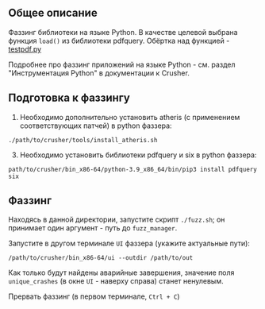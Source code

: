 ## Общее описание

Фаззинг библиотеки на языке Python.
В качестве целевой выбрана функция `load()` из библиотеки pdfquery.
Обёртка над функцией - [testpdf.py](testpdf.py)

Подробнее про фаззинг приложений на языке Python - см. раздел "Инструментация Python" в документации к Crusher.

## Подготовка к фаззингу
1. Необходимо дополнительно установить atheris (с применением соответствующих патчей) в python фаззера:
```shell
./path/to/crusher/tools/install_atheris.sh
```
3. Необходимо установить библиотеки pdfquery и six в python фаззера:
```shell
path/to/crusher/bin_x86-64/python-3.9_x86_64/bin/pip3 install pdfquery six
```

## Фаззинг

Находясь в данной директории, запустите скрипт `./fuzz.sh`;
он принимает один аргумент - путь до `fuzz_manager`.

Запустите в другом терминале `UI` фаззера (укажите актуальные пути):
```shell
/path/to/crusher/bin_x86-64/ui --outdir /path/to/out
```

Как только будут найдены аварийные завершения, значение поля `unique_crashes` (в окне `UI` - наверху справа) станет ненулевым.

Прервать фаззинг (в первом терминале, `Ctrl + С`)
